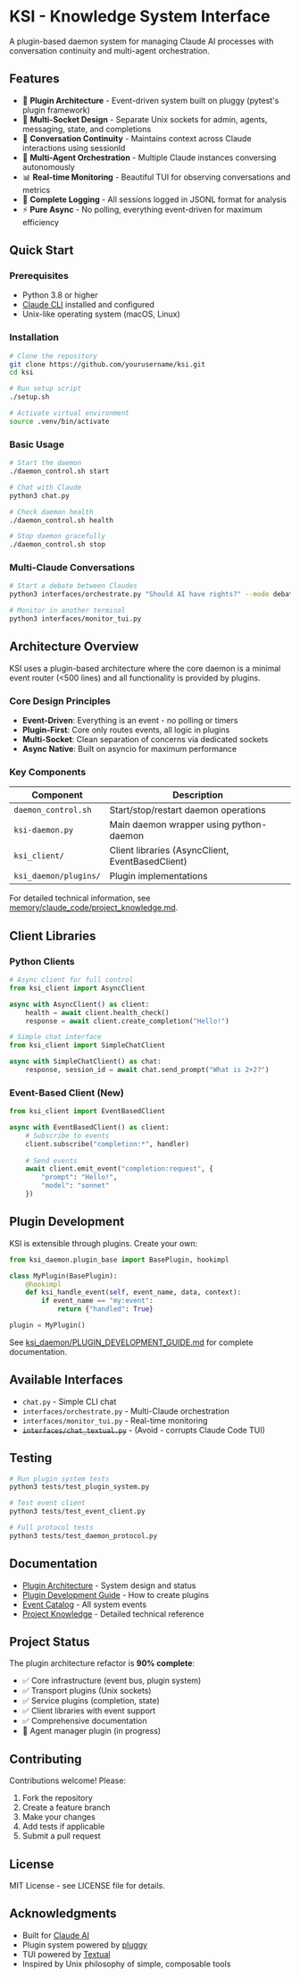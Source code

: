 # KSI - Knowledge System Interface

A plugin-based daemon system for managing Claude AI processes with conversation continuity and multi-agent orchestration.

## Features

- 🔌 **Plugin Architecture** - Event-driven system built on pluggy (pytest's plugin framework)
- 🚀 **Multi-Socket Design** - Separate Unix sockets for admin, agents, messaging, state, and completions
- 💬 **Conversation Continuity** - Maintains context across Claude interactions using sessionId
- 🤖 **Multi-Agent Orchestration** - Multiple Claude instances conversing autonomously
- 📊 **Real-time Monitoring** - Beautiful TUI for observing conversations and metrics
- 📝 **Complete Logging** - All sessions logged in JSONL format for analysis
- ⚡ **Pure Async** - No polling, everything event-driven for maximum efficiency

## Quick Start

### Prerequisites

- Python 3.8 or higher
- [Claude CLI](https://claude.ai/download) installed and configured
- Unix-like operating system (macOS, Linux)

### Installation

```bash
# Clone the repository
git clone https://github.com/yourusername/ksi.git
cd ksi

# Run setup script
./setup.sh

# Activate virtual environment
source .venv/bin/activate
```

### Basic Usage

```bash
# Start the daemon
./daemon_control.sh start

# Chat with Claude
python3 chat.py

# Check daemon health
./daemon_control.sh health

# Stop daemon gracefully
./daemon_control.sh stop
```

### Multi-Claude Conversations

```bash
# Start a debate between Claudes
python3 interfaces/orchestrate.py "Should AI have rights?" --mode debate

# Monitor in another terminal
python3 interfaces/monitor_tui.py
```

## Architecture Overview

KSI uses a plugin-based architecture where the core daemon is a minimal event router (<500 lines) and all functionality is provided by plugins.

### Core Design Principles

- **Event-Driven**: Everything is an event - no polling or timers
- **Plugin-First**: Core only routes events, all logic in plugins
- **Multi-Socket**: Clean separation of concerns via dedicated sockets
- **Async Native**: Built on asyncio for maximum performance

### Key Components

| Component | Description |
|-----------|-------------|
| `daemon_control.sh` | Start/stop/restart daemon operations |
| `ksi-daemon.py` | Main daemon wrapper using python-daemon |
| `ksi_client/` | Client libraries (AsyncClient, EventBasedClient) |
| `ksi_daemon/plugins/` | Plugin implementations |

For detailed technical information, see [memory/claude_code/project_knowledge.md](memory/claude_code/project_knowledge.md).

## Client Libraries

### Python Clients

```python
# Async client for full control
from ksi_client import AsyncClient

async with AsyncClient() as client:
    health = await client.health_check()
    response = await client.create_completion("Hello!")

# Simple chat interface
from ksi_client import SimpleChatClient

async with SimpleChatClient() as chat:
    response, session_id = await chat.send_prompt("What is 2+2?")
```

### Event-Based Client (New)

```python
from ksi_client import EventBasedClient

async with EventBasedClient() as client:
    # Subscribe to events
    client.subscribe("completion:*", handler)
    
    # Send events
    await client.emit_event("completion:request", {
        "prompt": "Hello!",
        "model": "sonnet"
    })
```

## Plugin Development

KSI is extensible through plugins. Create your own:

```python
from ksi_daemon.plugin_base import BasePlugin, hookimpl

class MyPlugin(BasePlugin):
    @hookimpl
    def ksi_handle_event(self, event_name, data, context):
        if event_name == "my:event":
            return {"handled": True}

plugin = MyPlugin()
```

See [ksi_daemon/PLUGIN_DEVELOPMENT_GUIDE.md](ksi_daemon/PLUGIN_DEVELOPMENT_GUIDE.md) for complete documentation.

## Available Interfaces

- `chat.py` - Simple CLI chat
- `interfaces/orchestrate.py` - Multi-Claude orchestration
- `interfaces/monitor_tui.py` - Real-time monitoring
- ~~`interfaces/chat_textual.py`~~ - (Avoid - corrupts Claude Code TUI)

## Testing

```bash
# Run plugin system tests
python3 tests/test_plugin_system.py

# Test event client
python3 tests/test_event_client.py

# Full protocol tests
python3 tests/test_daemon_protocol.py
```

## Documentation

- [Plugin Architecture](ksi_daemon/PLUGIN_ARCHITECTURE.md) - System design and status
- [Plugin Development Guide](ksi_daemon/PLUGIN_DEVELOPMENT_GUIDE.md) - How to create plugins
- [Event Catalog](ksi_daemon/EVENT_CATALOG.md) - All system events
- [Project Knowledge](memory/claude_code/project_knowledge.md) - Detailed technical reference

## Project Status

The plugin architecture refactor is **90% complete**:
- ✅ Core infrastructure (event bus, plugin system)
- ✅ Transport plugins (Unix sockets)
- ✅ Service plugins (completion, state)
- ✅ Client libraries with event support
- ✅ Comprehensive documentation
- 🚧 Agent manager plugin (in progress)

## Contributing

Contributions welcome! Please:

1. Fork the repository
2. Create a feature branch
3. Make your changes
4. Add tests if applicable
5. Submit a pull request

## License

MIT License - see LICENSE file for details.

## Acknowledgments

- Built for [Claude AI](https://claude.ai)
- Plugin system powered by [pluggy](https://pluggy.readthedocs.io/)
- TUI powered by [Textual](https://textual.textualize.io/)
- Inspired by Unix philosophy of simple, composable tools